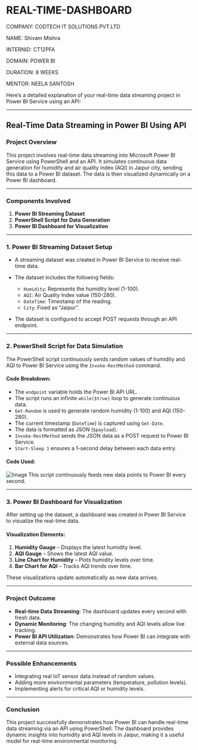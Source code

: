 # REAL-TIME-DASHBOARD
 COMPANY: CODTECH IT SOLUTIONS PVT.LTD

 NAME: Shivam Mishra

 INTERNID: CT12PFA

 DOMAIN: POWER BI

 DURATION: 8 WEEKS

 MENTOR: NEELA SANTOSH

Here’s a detailed explanation of your real-time data streaming project in Power BI Service using an API:

---

## **Real-Time Data Streaming in Power BI Using API**

### **Project Overview**
This project involves real-time data streaming into Microsoft Power BI Service using PowerShell and an API. It simulates continuous data generation for humidity and air quality index (AQI) in Jaipur city, sending this data to a Power BI dataset. The data is then visualized dynamically on a Power BI dashboard.

---

### **Components Involved**
1. **Power BI Streaming Dataset**
2. **PowerShell Script for Data Generation**
3. **Power BI Dashboard for Visualization**

---

### **1. Power BI Streaming Dataset Setup**
- A streaming dataset was created in Power BI Service to receive real-time data.
- The dataset includes the following fields:
  - `Humidity`: Represents the humidity level (1-100).
  - `AQI`: Air Quality Index value (150-280).
  - `DateTime`: Timestamp of the reading.
  - `City`: Fixed as “Jaipur”.

- The dataset is configured to accept POST requests through an API endpoint.

---

### **2. PowerShell Script for Data Simulation**
The PowerShell script continuously sends random values of humidity and AQI to Power BI Service using the `Invoke-RestMethod` command.

#### **Code Breakdown:**
- The `endpoint` variable holds the Power BI API URL.
- The script runs an infinite `while($true)` loop to generate continuous data.
- `Get-Random` is used to generate random humidity (1-100) and AQI (150-280).
- The current timestamp (`DateTime`) is captured using `Get-Date`.
- The data is formatted as JSON (`$payload`).
- `Invoke-RestMethod` sends the JSON data as a POST request to Power BI Service.
- `Start-Sleep 1` ensures a 1-second delay between each data entry.

#### **Code Used:**
![Image](https://github.com/user-attachments/assets/305bd387-b5ac-4b79-b28a-71b26208a14d)
This script continuously feeds new data points to Power BI every second.

---

### **3. Power BI Dashboard for Visualization**
After setting up the dataset, a dashboard was created in Power BI Service to visualize the real-time data.

#### **Visualization Elements:**
1. **Humidity Gauge** – Displays the latest humidity level.
2. **AQI Gauge** – Shows the latest AQI value.
3. **Line Chart for Humidity** – Plots humidity levels over time.
4. **Bar Chart for AQI** – Tracks AQI trends over time.

These visualizations update automatically as new data arrives.

---

### **Project Outcome**
- **Real-time Data Streaming**: The dashboard updates every second with fresh data.
- **Dynamic Monitoring**: The changing humidity and AQI levels allow live tracking.
- **Power BI API Utilization**: Demonstrates how Power BI can integrate with external data sources.

---

### **Possible Enhancements**
- Integrating real IoT sensor data instead of random values.
- Adding more environmental parameters (temperature, pollution levels).
- Implementing alerts for critical AQI or humidity levels.

---

### **Conclusion**
This project successfully demonstrates how Power BI can handle real-time data streaming via an API using PowerShell. The dashboard provides dynamic insights into humidity and AQI levels in Jaipur, making it a useful model for real-time environmental monitoring.

